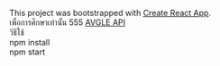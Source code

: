 This project was bootstrapped with [Create React App](https://github.com/facebookincubator/create-react-app).<br>
เพื่อการศึกษาเท่านั้น 555 [AVGLE API](https://avgle.github.io)<br>
วิธีใช้ <br>
npm install <br>
npm start